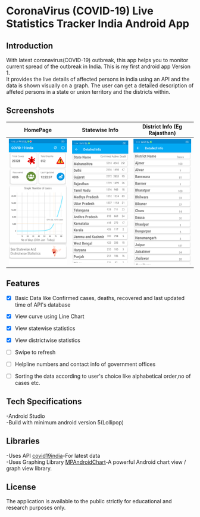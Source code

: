 # CoronaVirus (COVID-19) Live Statistics Tracker India Android App

##  Introduction
With latest coronavirus(COVID-19) outbreak, this app helps you to monitor current spread of the outbreak in India.
This is my first android app Version 1.  
It provides the live details of affected persons in india using an API and the data is shown visually on a graph.
The user can get a detailed description of affeted persons in a state or union territory and the districts within.

##  Screenshots
HomePage  |  Statewise Info |  District Info (Eg Rajasthan) |
:-------------------------:|:-------------------------:|:-------------------------:
![image](/screenshots/Homepage.png)  |  ![image](/screenshots/StatesInfoPage.png) |  ![image](/screenshots/DistrictInfoPage.png)


## Features 
- [x] Basic Data like Confirmed cases, deaths, recovered and last updated time of API's database
- [x] View curve using Line Chart
- [x] View statewise statistics
- [x] View districtwise statistics
- [ ] Swipe to refresh
- [ ] Helpline numbers and contact info of government offices
- [ ] Sorting the data according to user's choice like alphabetical order,no of cases etc.


##  Tech Specifications  
-Android Studio  
-Build with minimum android version 5(Lollipop)  

##  Libraries
-Uses API [covid19india](https://github.com/covid19india/api)-For latest data   
-Uses Graphing Library [MPAndroidChart](https://github.com/PhilJay/MPAndroidChart)-A powerful Android chart view / graph view library.


## License
The application is available to the public strictly for educational and research purposes only.
